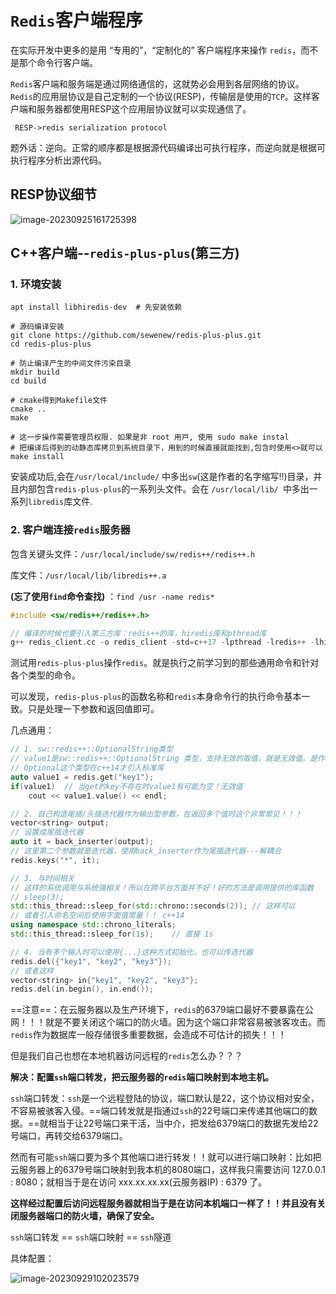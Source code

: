 # `Redis`客户端程序

在实际开发中更多的是用 “专用的”，“定制化的” 客户端程序来操作 `redis`，而不是那个命令行客户端。

`Redis`客户端和服务端是通过网络通信的，这就势必会用到各层网络的协议。`Redis`的应用层协议是自己定制的一个协议(RESP)，传输层是使用的`TCP`。这样客户端和服务器都使用RESP这个应用层协议就可以实现通信了。 

` RESP->redis serialization protocol`

题外话：逆向。正常的顺序都是根据源代码编译出可执行程序，而逆向就是根据可执行程序分析出源代码。

## RESP协议细节

![image-20230925161725398](E:\Note\Redis\Redis客户端程序.assets\image-20230925161725398.png)

## C++客户端--`redis-plus-plus`(第三方)

### 1. 环境安装

```shell 
apt install libhiredis-dev  # 先安装依赖

# 源码编译安装
git clone https://github.com/sewenew/redis-plus-plus.git
cd redis-plus-plus

# 防止编译产生的中间文件污染目录
mkdir build
cd build

# cmake得到Makefile文件
cmake ..
make

# 这⼀步操作需要管理员权限. 如果是⾮ root ⽤⼾, 使⽤ sudo make instal
# 把编译后得到的动静态库拷贝到系统目录下，用到的时候直接就能找到,包含时使用<>就可以
make install 
```

安装成功后,会在`/usr/local/include/` 中多出` sw `(这是作者的名字缩写!!)⽬录，并且内部包含`redis-plus-plus`的⼀系列头⽂件。会在 `/usr/local/lib/ `中多出⼀系列` libredis `库⽂件.  

### 2. 客户端连接`redis`服务器

包含关键头文件：`/usr/local/include/sw/redis++/redis++.h`

库文件：`/usr/local/lib/libredis++.a` 

**(忘了使用`find`命令查找)**  ：`find /usr -name redis*`

```C
#include <sw/redis++/redis++.h>

// 编译的时候也要引入第三方库：redis++的库，hiredis库和pthread库
g++ redis_client.cc -o redis_client -std=c++17 -lpthread -lredis++ -lhiredis
```

测试用`redis-plus-plus`操作`redis`。就是执行之前学习到的那些通用命令和针对各个类型的命令。

可以发现，`redis-plus-plus`的函数名称和`redis`本身命令行的执行命令基本一致。只是处理一下参数和返回值即可。 

几点通用：

```C++
// 1. sw::redis++::OptionalString类型
// value1是sw::redis++::OptionalString 类型，支持无效的取值，就是无效值。是作者自己写的，不支持 << 运算
// Optional这个类型在c++14才引入标准库
auto value1 = redis.get("key1");
if(value1)  // 当get的key不存在时value1有可能为空！无效值
	cout << value1.value() << endl;

// 2. 自己构造尾插/头插迭代器作为输出型参数，在返回多个值时这个非常常见！！！
vector<string> output;
// 设置成尾插迭代器
auto it = back_inserter(output);
// 这里第二个参数就是迭代器，使用back_inserter作为尾插迭代器---解耦合
redis.keys("*", it);

// 3. 与时间相关
// 这样的系统调用与系统强相关！所以在跨平台方面并不好！好的方法是调用提供的库函数
// sleep(3);
std::this_thread::sleep_for(std::chrono::seconds(2)); // 这样可以
// 或者引入命名空间后使用字面值常量！！ c++14
using namespace std::chrono_literals;
std::this_thread::sleep_for(1s);    // 直接 1s 

// 4. 当有多个输入时可以使用{...}这种方式初始化，也可以传迭代器
redis.del({"key1", "key2", "key3"});
// 或者这样
vector<string> in{"key1", "key2", "key3"};
redis.del(in.begin(), in.end());
```

==注意==：在云服务器以及生产环境下，`redis`的6379端口最好不要暴露在公网！！！就是不要关闭这个端口的防火墙。因为这个端口非常容易被骇客攻击。而`redis`作为数据库一般存储很多重要数据，会造成不可估计的损失！！！

但是我们自己也想在本地机器访问远程的`redis`怎么办？？？

**解决：配置`ssh`端口转发，把云服务器的`redis`端口映射到本地主机。**

`ssh`端口转发：`ssh`是一个远程登陆的协议，端口默认是22，这个协议相对安全，不容易被骇客入侵。==端口转发就是指通过`ssh`的22号端口来传递其他端口的数据。==就相当于让22号端口来干活，当中介，把发给6379端口的数据先发给22号端口，再转交给6379端口。

然而有可能`ssh`端口要为多个其他端口进行转发！！就可以进行端口映射：比如把云服务器上的6379号端口映射到我本机的8080端口，这样我只需要访问 127.0.0.1 : 8080；就相当于是在访问 xxx.xx.xx.xx(云服务器IP) : 6379 了。

**这样经过配置后访问远程服务器就相当于是在访问本机端口一样了！！并且没有关闭服务器端口的防火墙，确保了安全。**

`ssh`端口转发 == `ssh`端口映射 == `ssh`隧道

具体配置：

![image-20230929102023579](E:\Note\Redis\Redis客户端程序.assets\image-20230929102023579.png)
